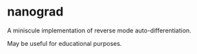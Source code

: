 # nanograd

A miniscule implementation of reverse mode auto-differentiation.

May be useful for educational purposes.

